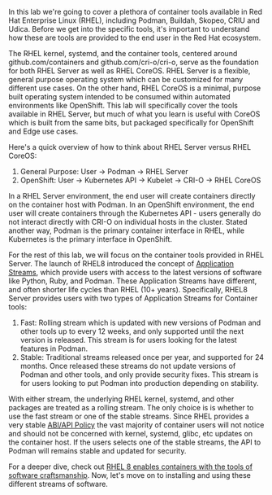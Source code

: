 In this lab we're going to cover a plethora of container tools available in Red Hat Enterprise Linux (RHEL), including Podman, Buildah, Skopeo, CRIU and Udica. Before we get into the specific tools, it's important to understand how these are tools are provided to the end user in the Red Hat ecosystem.

The RHEL kernel, systemd, and the container tools, centered around github.com/containers and github.com/cri-o/cri-o, serve as the foundation for both RHEL Server as well as RHEL CoreOS. RHEL Server is a flexible, general purpose operating system which can be customized for many different use cases. On the other hand, RHEL CoreOS is a minimal, purpose built operating system intended to be consumed within automated environments like OpenShift. This lab will specifically cover the tools available in RHEL Server, but much of what you learn is useful with CoreOS which is built from the same bits, but packaged specifically for OpenShift and Edge use cases.

Here's a quick overview of how to think about RHEL Server versus RHEL CoreOS:

1. General Purpose: User -> Podman -> RHEL Server
2. OpenShift: User -> Kubernetes API -> Kubelet -> CRI-O -> RHEL CoreOS

In a RHEL Server environment, the end user will create containers directly on the container host with Podman. In an OpenShift environment, the end user will create containers through the Kubernetes API - users generally do not interact directly with CRI-O on individual hosts in the cluster. Stated another way, Podman is the primary container interface in RHEL, while Kubernetes is the primary interface in OpenShift.

For the rest of this lab, we will focus on the container tools provided in RHEL Server. The launch of RHEL8 introduced the concept of [Application Streams](https://www.redhat.com/en/blog/introduction-appstreams-and-modules-red-hat-enterprise-linux), which provide users with access to the latest versions of software like Python, Ruby, and Podman. These Application Streams have different, and often shorter life cycles than RHEL (10+ years). Specifically, RHEL8 Server provides users with two types of Application Streams for Container tools:

1. Fast: Rolling stream which is updated with new versions of Podman and other tools up to every 12 weeks, and only supported until the next version is released. This stream is for users looking for the latest features in Podman. 
2. Stable: Traditional streams released once per year, and supported for 24 months. Once released these streams do not update versions of Podman and other tools, and only provide security fixes. This stream is for users looking to put Podman into production depending on stability.

With either stream, the underlying RHEL kernel, systemd, and other packages are treated as a rolling stream. The only choice is is whether to use the fast stream or one of the stable streams. Since RHEL provides a very stable [ABI/API Policy](https://access.redhat.com/articles/rhel8-abi-compatibility) the vast majority of container users will not notice and should not be concerned with kernel, systemd, glibc, etc updates on the container host. If the users selects one of the stable streams, the API to Podman will remains stable and updated for security.

For a deeper dive, check out [RHEL 8 enables containers with the tools of software craftsmanship](https://www.redhat.com/en/blog/rhel-8-enables-containers-tools-software-craftsmanship-0). Now, let's move on to installing and using these different streams of software. 
